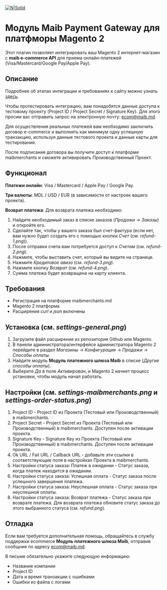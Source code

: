 [![N|Solid](https://www.maib.md/images/logo.svg)](https://www.maib.md)

# Модуль Maib Payment Gateway для платфморы Magento 2
Этот плагин позволяет интегрировать ваш Magento 2 интернет-магазин с **maib e-commerce API** для приема онлайн-платежей (Visa/Mastercard/Google Pay/Apple Pay).

## Описание
Подробнее об этапах интеграции и требованиях к сайту можно узнать [здесь](https://docs.maibmerchants.md/ru/etapy-i-trebovaniya-k-integracii).

Чтобы протестировать интеграцию, вам понадобятся данные доступа к тестовому проекту (Project ID / Project Secret / Signature Key). Для этого просим вас отправить запрос на электронную почту: ecom@maib.md.

Для осуществления реальных платежей вам необходимо заключить договор e-commerce и выполнить как минимум одну успешную транзакцию, используя данные тестового проекта и данные карты для тестирования.

После подписания договора вы получите доступ к платформе maibmerchants и сможете активировать Производственный Проект.

## Функционал
**Платежи онлайн**: Visa / Mastercard / Apple Pay / Google Pay.

**Три валюты**: MDL / USD / EUR (в зависимости от настроек вашего проекта).

**Возврат платежа**:
Для возврата платежа необходимо:
1. Найдите необходимый заказ в списке заказов (_Продажи_ -> _Заказы_) и откройте его.
2. Сделайте так, чтобы у вашего заказа был счет-фактура (если нет, вам нужно будет создать его с помощью кнопки _Счет_ (см. _refund-1.png_)).
3. После отправки счета вам потребуется доступ к _Счетам_ (см. _refund-2.png_).
4. Нажмите, чтобы выставить счет, который вы видите на странице.
5. Нажмите _Кредитовое авизо_ (см. _refund-3.png_).
6. Нажмите кнопку _Возврат_ (см. _refund-4.png_).
7. Сумма платежа будет возвращена на карту клиента.

## Требования
- Регистрация на платформе maibmerchants.md
- Magento 2 платформа
- Расширения _curl_ и _json_ включены

## Установка (см. _settings-general.png_)
1. Загрузите файл расширения из репозитория Github или Magento.
2. В панели администратора/интерфейсе администратора Magento 2 перейдите в раздел _Магазины_ -> _Конфигурация_ -> _Продажи_ -> _Способы оплаты_.
3. Найдите модуль **Модуль платежного шлюза Maib** в списке (_Другие способы оплаты_).
4. Выберите _Да_ в поле _Активирован_, и Magento 2 начнет процесс установки, чтобы модуль начал работать.

## Настройки (см. _settings-maibmerchants.png_ и _settings-order-status.png_)
1. Project ID - Project ID из Проекта (Тестовый или Производственный) в maibmerchants.
2. Project Secret -  Project Secret из Проекта (Тестовый или Производственный) в maibmerchants. Доступен после активации проекта.
3. Signature Key - Signature Key из Проекта (Тестовый или Производственный) в maibmerchants. Доступен после активации проекта.
4. Ok URL / Fail URL / Callback URL - добавьте эти ссылки в соответствующие поля в настройках Проекта в maibmerchants.
5. Настройки статуса заказа: Платеж в ожидании - Статус заказа, когда платеж находится в ожидании.
6. Настройки статуса заказа: Успешная оплата - Статус заказа после успешного завершения платежа.
7. Настройки статуса заказа: Неуспешная оплата - Статус заказа при неуспешной оплаты.
8. Настройки статуса заказа: Возврат платежа - Статус заказа при возврате платежа. Для возврата платежа обновите статус заказа до этого выбранного статуса (см. _refund.png_).

## Отладка
Если вам требуется дополнительная помощь, обращайтесь в службу поддержки ecommerce **Модуль платежного шлюза Maib**, отправив сообщние по адресу ecom@maib.md.

В письме обязательно укажите следующую информацию:
- Название компании
- Project ID
- Дата и время транзакции с ошибками
- Ошибки из файла с логами